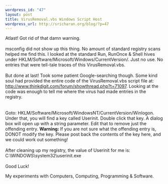 ```yaml
--- 
wordpress_id: "47"
layout: post
title: VirusRemoval.vbs Windows Script Host
wordpress_url: http://sricharan.org/blog/?p=47
---
```

Atlast! Got rid of that damn warning.<br /><br />msconfig did not show up this thing. No amount of standard registry scans helped me find this. I looked at the standard Run, RunOnce &amp; Shell hives under HKLM/Software/Microsoft/Windows/CurrentVersion/. Just no use. No entries that were tell-tale traces of this VirusRemoval.vbs.<br /><br />But done at last! Took some patient Google-searching though. Some kind soul had provided the entire code of the VirusRemoval.vbs script file at:<br /><a href="http://www.thinkdigit.com/forum/showthread.php?t=71097">http://www.thinkdigit.com/forum/showthread.php?t=71097</a>. Looking at the code was enough to tell me where the virus had made entries in the registry.<br /><br /><br />Goto: HKLM/Software/Microsoft/WindowsNT/CurrentVersion/Winlogon. Under that, you will find a key called Userinit. Double click that key. A dialog box will open up with a string parameter. Edit that to remove just the offending entry. <span style="font-weight: bold;">Warning: </span>If you are not sure what the offending entry is, DONOT modify the key. Please post back the contents of the key here, and we could work out something!<br /><br />After cleaning up my registry, the value of Userinit for me is: C:\WINDOWS\system32\userinit.exe<br /><br />Good Luck!<div class="blogger-post-footer">My experiments with Computers, Computing, Programming & Software.</div>
